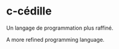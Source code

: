 c-cédille
=========

Un langage de programmation plus raffiné. 

A more refined programming language.
